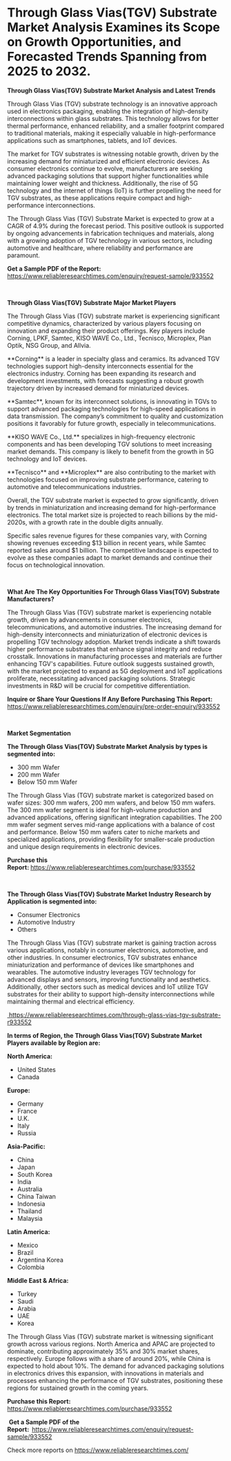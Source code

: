 <p><h1>Through Glass Vias(TGV) Substrate Market Analysis Examines its Scope on Growth Opportunities, and Forecasted Trends Spanning from 2025 to 2032.</h1></p><p><strong>Through Glass Vias(TGV) Substrate Market Analysis and Latest Trends</strong></p>
<p><p>Through Glass Vias (TGV) substrate technology is an innovative approach used in electronics packaging, enabling the integration of high-density interconnections within glass substrates. This technology allows for better thermal performance, enhanced reliability, and a smaller footprint compared to traditional materials, making it especially valuable in high-performance applications such as smartphones, tablets, and IoT devices. </p><p>The market for TGV substrates is witnessing notable growth, driven by the increasing demand for miniaturized and efficient electronic devices. As consumer electronics continue to evolve, manufacturers are seeking advanced packaging solutions that support higher functionalities while maintaining lower weight and thickness. Additionally, the rise of 5G technology and the internet of things (IoT) is further propelling the need for TGV substrates, as these applications require compact and high-performance interconnections. </p><p>The Through Glass Vias (TGV) Substrate Market is expected to grow at a CAGR of 4.9% during the forecast period. This positive outlook is supported by ongoing advancements in fabrication techniques and materials, along with a growing adoption of TGV technology in various sectors, including automotive and healthcare, where reliability and performance are paramount.</p></p>
<p><strong>Get a Sample PDF of the Report:&nbsp;</strong> <a href="https://www.reliableresearchtimes.com/enquiry/request-sample/933552?utm_campaign=3054&utm_medium=2&utm_source=Github&utm_content=ia&utm_term=06042025&utm_id=through-glass-viastgv-substrate">https://www.reliableresearchtimes.com/enquiry/request-sample/933552</a></p>
<p>&nbsp;</p>
<p><strong>Through Glass Vias(TGV) Substrate Major Market Players</strong></p>
<p><p>The Through Glass Vias (TGV) substrate market is experiencing significant competitive dynamics, characterized by various players focusing on innovation and expanding their product offerings. Key players include Corning, LPKF, Samtec, KISO WAVE Co., Ltd., Tecnisco, Microplex, Plan Optik, NSG Group, and Allvia.</p><p>**Corning** is a leader in specialty glass and ceramics. Its advanced TGV technologies support high-density interconnects essential for the electronics industry. Corning has been expanding its research and development investments, with forecasts suggesting a robust growth trajectory driven by increased demand for miniaturized devices.</p><p>**Samtec**, known for its interconnect solutions, is innovating in TGVs to support advanced packaging technologies for high-speed applications in data transmission. The company’s commitment to quality and customization positions it favorably for future growth, especially in telecommunications.</p><p>**KISO WAVE Co., Ltd.** specializes in high-frequency electronic components and has been developing TGV solutions to meet increasing market demands. This company is likely to benefit from the growth in 5G technology and IoT devices.</p><p>**Tecnisco** and **Microplex** are also contributing to the market with technologies focused on improving substrate performance, catering to automotive and telecommunications industries.</p><p>Overall, the TGV substrate market is expected to grow significantly, driven by trends in miniaturization and increasing demand for high-performance electronics. The total market size is projected to reach billions by the mid-2020s, with a growth rate in the double digits annually.</p><p>Specific sales revenue figures for these companies vary, with Corning showing revenues exceeding $13 billion in recent years, while Samtec reported sales around $1 billion. The competitive landscape is expected to evolve as these companies adapt to market demands and continue their focus on technological innovation.</p></p>
<p>&nbsp;</p>
<p><strong>What Are The Key Opportunities For Through Glass Vias(TGV) Substrate Manufacturers?</strong></p>
<p><p>The Through Glass Vias (TGV) substrate market is experiencing notable growth, driven by advancements in consumer electronics, telecommunications, and automotive industries. The increasing demand for high-density interconnects and miniaturization of electronic devices is propelling TGV technology adoption. Market trends indicate a shift towards higher performance substrates that enhance signal integrity and reduce crosstalk. Innovations in manufacturing processes and materials are further enhancing TGV's capabilities. Future outlook suggests sustained growth, with the market projected to expand as 5G deployment and IoT applications proliferate, necessitating advanced packaging solutions. Strategic investments in R&D will be crucial for competitive differentiation.</p></p>
<p><strong>Inquire or Share Your Questions If Any Before Purchasing This Report:</strong> <a href="https://www.reliableresearchtimes.com/enquiry/pre-order-enquiry/933552?utm_campaign=3054&utm_medium=2&utm_source=Github&utm_content=ia&utm_term=06042025&utm_id=through-glass-viastgv-substrate">https://www.reliableresearchtimes.com/enquiry/pre-order-enquiry/933552</a></p>
<p>&nbsp;</p>
<p><strong>Market Segmentation</strong></p>
<p><strong>The Through Glass Vias(TGV) Substrate Market Analysis by types is segmented into:</strong></p>
<p><ul><li>300 mm Wafer</li><li>200 mm Wafer</li><li>Below 150 mm Wafer</li></ul></p>
<p><p>The Through Glass Vias (TGV) substrate market is categorized based on wafer sizes: 300 mm wafers, 200 mm wafers, and below 150 mm wafers. The 300 mm wafer segment is ideal for high-volume production and advanced applications, offering significant integration capabilities. The 200 mm wafer segment serves mid-range applications with a balance of cost and performance. Below 150 mm wafers cater to niche markets and specialized applications, providing flexibility for smaller-scale production and unique design requirements in electronic devices.</p></p>
<p><strong>Purchase this Report:&nbsp;</strong><a href="https://www.reliableresearchtimes.com/purchase/933552?utm_campaign=3054&utm_medium=2&utm_source=Github&utm_content=ia&utm_term=06042025&utm_id=through-glass-viastgv-substrate">https://www.reliableresearchtimes.com/purchase/933552</a></p>
<p>&nbsp;</p>
<p><strong>The Through Glass Vias(TGV) Substrate Market Industry Research by Application is segmented into:</strong></p>
<p><ul><li>Consumer Electronics</li><li>Automotive Industry</li><li>Others</li></ul></p>
<p><p>The Through Glass Vias (TGV) substrate market is gaining traction across various applications, notably in consumer electronics, automotive, and other industries. In consumer electronics, TGV substrates enhance miniaturization and performance of devices like smartphones and wearables. The automotive industry leverages TGV technology for advanced displays and sensors, improving functionality and aesthetics. Additionally, other sectors such as medical devices and IoT utilize TGV substrates for their ability to support high-density interconnections while maintaining thermal and electrical efficiency.</p></p>
<p><a href="https://www.reliableresearchtimes.com/through-glass-vias-tgv-substrate-r933552?utm_campaign=3054&utm_medium=2&utm_source=Github&utm_content=ia&utm_term=06042025&utm_id=through-glass-viastgv-substrate">&nbsp;https://www.reliableresearchtimes.com/through-glass-vias-tgv-substrate-r933552</a></p>
<p><strong>In terms of Region, the Through Glass Vias(TGV) Substrate Market Players available by Region are:</strong></p>
<p>
    <p> <strong> North America: </strong>
        <ul>
            <li>United States</li>
            <li>Canada</li>
        </ul>
        </p> 
    <p> <strong> Europe: </strong>
        <ul>
            <li>Germany</li>
            <li>France</li>
            <li>U.K.</li>
            <li>Italy</li>
            <li>Russia</li>
        </ul>
        </p> 
    <p> <strong> Asia-Pacific: </strong>
        <ul>
            <li>China</li>
            <li>Japan</li>
            <li>South Korea</li>
            <li>India</li>
            <li>Australia</li>
            <li>China Taiwan</li>
            <li>Indonesia</li>
            <li>Thailand</li>
            <li>Malaysia</li>
        </ul>
        </p> 
    <p> <strong> Latin America: </strong>
        <ul>
            <li>Mexico</li>
            <li>Brazil</li>
            <li>Argentina Korea</li>
            <li>Colombia</li>
        </ul>
        </p> 
    <p> <strong> Middle East & Africa: </strong>
        <ul>
            <li>Turkey</li>
            <li>Saudi</li>
            <li>Arabia</li>
            <li>UAE</li>
            <li>Korea</li>
        </ul>
    </p>
    </p>
<p><p>The Through Glass Vias (TGV) substrate market is witnessing significant growth across various regions. North America and APAC are projected to dominate, contributing approximately 35% and 30% market shares, respectively. Europe follows with a share of around 20%, while China is expected to hold about 10%. The demand for advanced packaging solutions in electronics drives this expansion, with innovations in materials and processes enhancing the performance of TGV substrates, positioning these regions for sustained growth in the coming years.</p></p>
<p><strong>Purchase this Report: </strong><a href="https://www.reliableresearchtimes.com/purchase/933552?utm_campaign=3054&utm_medium=2&utm_source=Github&utm_content=ia&utm_term=06042025&utm_id=through-glass-viastgv-substrate">https://www.reliableresearchtimes.com/purchase/933552</a></p>
<p>&nbsp;<strong>Get a Sample PDF of the Report:&nbsp;&nbsp;</strong><a href="https://www.reliableresearchtimes.com/enquiry/request-sample/933552?utm_campaign=3054&utm_medium=2&utm_source=Github&utm_content=ia&utm_term=06042025&utm_id=through-glass-viastgv-substrate">https://www.reliableresearchtimes.com/enquiry/request-sample/933552</a></p>
<p><strong></strong></p>
<p>Check more reports on <a href="https://www.reliableresearchtimes.com/?utm_campaign=3054&utm_medium=2&utm_source=Github&utm_content=ia&utm_term=06042025&utm_id=through-glass-viastgv-substrate">https://www.reliableresearchtimes.com/</a></p>